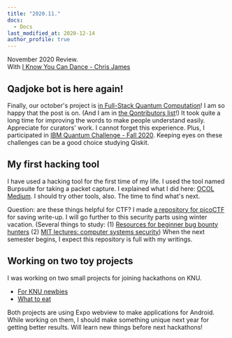 ```yaml
---
title: "2020.11."
docs: 
  - Docs
last_modified_at: 2020-12-14
author_profile: true
---
```

November 2020 Review.<br/>
With [I Know You Can Dance - Chris James](https://youtu.be/yuE1nnYkCIA)

## Qadjoke bot is here again!

Finally, our october's project is [in Full-Stack Quantum Computation](https://fullstackquantumcomputation.tech/blog/post-quantum-ugly-duckling/)!
I am so happy that the post is on.
(And I am in [the Qontributors list](https://fullstackquantumcomputation.tech/contributing/#qontributors)!)
It took quite a long time for improving the words to make people understand easily.
Appreciate for curators' work.
I cannot forget this experience.
Plus, I participated in [IBM Quantum Challenge - Fall 2020](https://www.youracclaim.com/badges/a9904e72-22b7-43e2-84ef-95679d73f430/twitter).
Keeping eyes on these challenges can be a good choice studying Qiskit.

## My first hacking tool

I have used a hacking tool for the first time of my life.
I used the tool named Burpsuite for taking a packet capture.
I explained what I did here: [OCOL Medium](https://medium.com/ocol/%ED%8C%A8%ED%82%B7-%EA%B0%80%EB%A1%9C%EC%B1%84%EA%B8%B0-2b8878b647ae).
I should try other tools, also.
The time to find what's next.<br/>

Question: are these things helpful for CTF?
I made [a repository for picoCTF](https://github.com/tula3and/picoCTF) for saving write-up.
I will go further to this security parts using winter vacation.
(Several things to study: (1) [Resources for beginner bug bounty hunters](https://github.com/nahamsec/Resources-for-Beginner-Bug-Bounty-Hunters)
(2) [MIT lectures: computer systems security](https://ocw.mit.edu/courses/electrical-engineering-and-computer-science/6-858-computer-systems-security-fall-2014/video-lectures/))
When the next semester begins, I expect this repository is full with my writings.

## Working on two toy projects

I was working on two small projects for joining hackathons on KNU.

- [For KNU newbies](https://github.com/tula3and/for-knu-newbies)
- [What to eat](https://github.com/tula3and/rainbow-meal)

Both projects are using Expo webview to make applications for Android.
While working on them, I should make something unique next year for getting better results.
Will learn new things before next hackathons!
